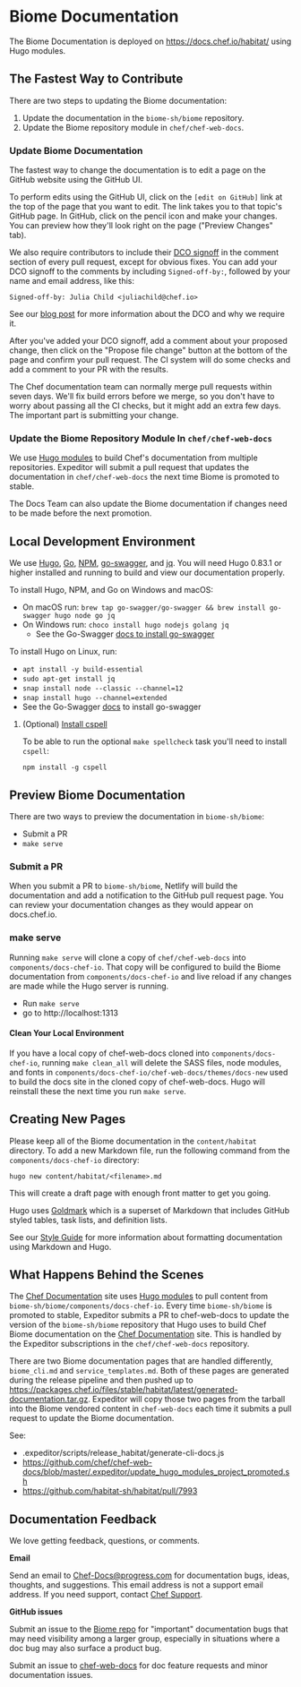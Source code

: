 # Biome Documentation

The Biome Documentation is deployed on https://docs.chef.io/habitat/ using Hugo
modules.

## The Fastest Way to Contribute

There are two steps to updating the Biome documentation:

1. Update the documentation in the `biome-sh/biome` repository.
1. Update the Biome repository module in `chef/chef-web-docs`.

### Update Biome Documentation

The fastest way to change the documentation is to edit a page on the
GitHub website using the GitHub UI.

To perform edits using the GitHub UI, click on the `[edit on GitHub]` link at
the top of the page that you want to edit. The link takes you to that topic's GitHub
page. In GitHub, click on the pencil icon and make your changes. You can preview
how they'll look right on the page ("Preview Changes" tab).

We also require contributors to include their [DCO signoff](https://github.com/chef/chef/blob/master/CONTRIBUTING.md#developer-certification-of-origin-dco)
in the comment section of every pull request, except for obvious fixes. You can
add your DCO signoff to the comments by including `Signed-off-by:`, followed by
your name and email address, like this:

`Signed-off-by: Julia Child <juliachild@chef.io>`

See our [blog post](https://blog.chef.io/introducing-developer-certificate-of-origin/)
for more information about the DCO and why we require it.

After you've added your DCO signoff, add a comment about your proposed change,
then click on the "Propose file change" button at the bottom of the page and
confirm your pull request. The CI system will do some checks and add a comment
to your PR with the results.

The Chef documentation team can normally merge pull requests within seven days.
We'll fix build errors before we merge, so you don't have to
worry about passing all the CI checks, but it might add an extra
few days. The important part is submitting your change.

### Update the Biome Repository Module In `chef/chef-web-docs`

We use [Hugo modules](https://gohugo.io/hugo-modules/) to build Chef's documentation
from multiple repositories. Expeditor will submit a pull request that updates the documentation
in `chef/chef-web-docs` the next time Biome is promoted to stable.

The Docs Team can also update the Biome documentation if changes need to be made
before the next promotion.

## Local Development Environment

We use [Hugo](https://gohugo.io/), [Go](https://golang.org/), [NPM](https://www.npmjs.com/),
[go-swagger](https://goswagger.io/install.html), and [jq](https://stedolan.github.io/jq/).
You will need Hugo 0.83.1 or higher installed and running to build and view our documentation properly.

To install Hugo, NPM, and Go on Windows and macOS:

- On macOS run: `brew tap go-swagger/go-swagger && brew install go-swagger hugo node go jq`
- On Windows run: `choco install hugo nodejs golang jq`
  - See the Go-Swagger [docs to install go-swagger](https://goswagger.io/install.html)

To install Hugo on Linux, run:

- `apt install -y build-essential`
- `sudo apt-get install jq`
- `snap install node --classic --channel=12`
- `snap install hugo --channel=extended`
- See the Go-Swagger [docs](https://goswagger.io/install.html) to install go-swagger

1. (Optional) [Install cspell](https://github.com/streetsidesoftware/cspell/tree/master/packages/cspell)

    To be able to run the optional `make spellcheck` task you'll need to install `cspell`:

    ```shell
    npm install -g cspell
    ```

## Preview Biome Documentation

There are two ways to preview the documentation in `biome-sh/biome`:

- Submit a PR
- `make serve`

### Submit a PR

When you submit a PR to `biome-sh/biome`, Netlify will build the documentation
and add a notification to the GitHub pull request page. You can review your
documentation changes as they would appear on docs.chef.io.

### make serve

Running `make serve` will clone a copy of `chef/chef-web-docs` into `components/docs-chef-io`.
That copy will be configured to build the Biome documentation from `components/docs-chef-io`
and live reload if any changes are made while the Hugo server is running.

- Run `make serve`
- go to http://localhost:1313

#### Clean Your Local Environment

If you have a local copy of chef-web-docs cloned into `components/docs-chef-io`,
running `make clean_all` will delete the SASS files, node modules, and fonts in
`components/docs-chef-io/chef-web-docs/themes/docs-new` used to
build the docs site in the cloned copy of chef-web-docs. Hugo will reinstall these
the next time you run `make serve`.

## Creating New Pages

Please keep all of the Biome documentation in the `content/habitat` directory.
To add a new Markdown file, run the following command from the `components/docs-chef-io`
directory:

```
hugo new content/habitat/<filename>.md
```

This will create a draft page with enough front matter to get you going.

Hugo uses [Goldmark](https://github.com/yuin/goldmark) which is a
superset of Markdown that includes GitHub styled tables, task lists, and
definition lists.

See our [Style Guide](https://docs.chef.io/style_guide/) for more information
about formatting documentation using Markdown and Hugo.

## What Happens Behind the Scenes

The [Chef Documentation](https://docs.chef.io) site uses [Hugo modules](https://gohugo.io/hugo-modules/)
to pull content from `biome-sh/biome/components/docs-chef-io`. Every time
`biome-sh/biome` is promoted to stable, Expeditor submits a PR to chef-web-docs to
update the version of the `biome-sh/biome` repository that Hugo uses to build Chef
Biome documentation on the [Chef Documentation](https://docs.chef.io) site.
This is handled by the Expeditor subscriptions in the `chef/chef-web-docs` repository.

There are two Biome documentation pages that are handled differently, `biome_cli.md`
and `service_templates.md`. Both of these pages are generated during the release pipeline
and then pushed up to https://packages.chef.io/files/stable/habitat/latest/generated-documentation.tar.gz.
Expeditor will copy those two pages from the tarball into the Biome vendored content in `chef-web-docs`
each time it submits a pull request to update the Biome documentation.

See:
- .expeditor/scripts/release_habitat/generate-cli-docs.js
- https://github.com/chef/chef-web-docs/blob/master/.expeditor/update_hugo_modules_project_promoted.sh
- https://github.com/habitat-sh/habitat/pull/7993

## Documentation Feedback

We love getting feedback, questions, or comments.

**Email**

Send an email to Chef-Docs@progress.com for documentation bugs,
ideas, thoughts, and suggestions. This email address is not a
support email address. If you need support, contact [Chef Support](https://www.chef.io/support/).

**GitHub issues**

Submit an issue to the [Biome repo](https://github.com/habitat-sh/habitat/issues)
for "important" documentation bugs that may need visibility among a larger group,
especially in situations where a doc bug may also surface a product bug.

Submit an issue to [chef-web-docs](https://github.com/chef/chef-web-docs/issues) for
doc feature requests and minor documentation issues.

